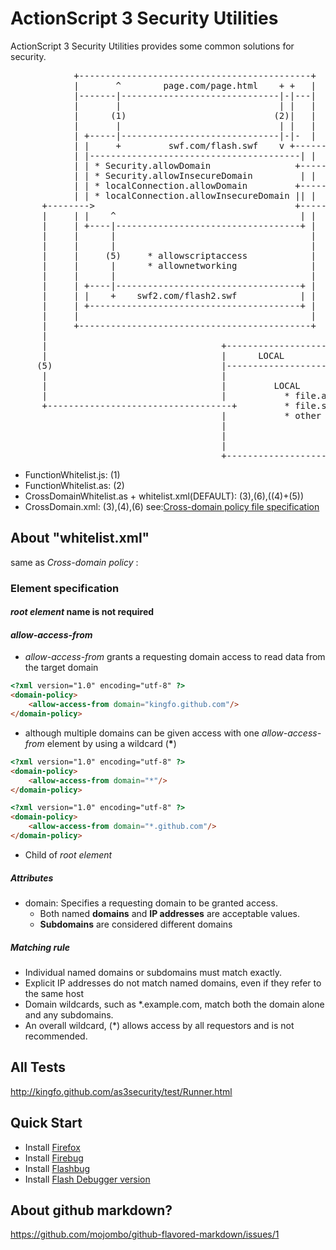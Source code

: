 ActionScript 3 Security Utilities 
=================================
ActionScript 3 Security Utilities provides some common solutions for security.


<pre>
            +--------------------------------------------+         +------------------------------------------+
            |       ^        page.com/page.html    + +   |         |    assets.cdn.com/FILE                   |
            |-------|------------------------------|-|---|         |------------------------------------------|
            |       |                              | |   |         |                                          |
            |      (1)                            (2)|   |         |                                          |
            |       |                              | |   |         |                                          |
            | +-----|------------------------------|-|-  |         |                                          |
            | |     +         swf.com/flash.swf    v +------(3)--->|     FILE:                                |
            | |----------------------------------------| |         |        * flash.swf //swf files           |
            | | * Security.allowDomain                +------(4)------->    * image.jpg //image files         |
            | | * Security.allowInsecureDomain         | |         |        * data.xml  // text files         |
            | | * localConnection.allowDomain         +-----(6)--------->   * other     // other files        |
            | | * localConnection.allowInsecureDomain || |         |                                          |
      +-------->                                      +-------+                                               |
      |     | |    ^                                   | |    |    |                                          |
      |     | +----|-----------------------------------+ |    |    |                                          |
      |     |      |                                     |    |    |                                          |
      |     |      |                                     |    |    |                                          |
      |     |     (5)     * allowscriptaccess            |    |    |                                          |
      |     |      |      * allownetworking              |    |    |                                          |
      |     |      |                                     |    |    +------------------------------------------+
      |     | +----|-----------------------------------+ |    |
      |     | |    +    swf2.com/flash2.swf            | |    |
      |     | +----------------------------------------+ |    |
      |     |                                            |    |
      |     +--------------------------------------------+    |
      |                                                       |
      |                                 +---------------------|------------------+
      |                                 |      LOCAL          +                  |
     (5)                                |----------------------------------------|
      |                                 |                                        |
      |                                 |         LOCAL                          |
      |                                 |           * file.air                   |
      +-----------------------------------+         * file.swf                   |
                                        |           * other                      |
                                        |                                        |
                                        |                                        |
                                        |                                        |
                                        +----------------------------------------+
</pre>

* FunctionWhitelist.js: (1)
* FunctionWhitelist.as: (2)
* CrossDomainWhitelist.as + whitelist.xml(DEFAULT): (3),(6),((4)+(5))
* CrossDomain.xml: (3),(4),(6) see:[Cross-domain policy file specification](http://www.adobe.com/devnet/articles/crossdomain_policy_file_spec.html "Adobe Developer Connection")

About "whitelist.xml"
---------------------
same as _Cross-domain policy_ :

###  Element specification
#### _root element_ name is not required
#### _allow-access-from_ 
* _allow-access-from_ grants a requesting domain access to read data from the target domain
```html
<?xml version="1.0" encoding="utf-8" ?>
<domain-policy>
	<allow-access-from domain="kingfo.github.com"/>
</domain-policy>
```
* although multiple domains can be given access with one _allow-access-from_ element by using a wildcard (__*__)
```html
<?xml version="1.0" encoding="utf-8" ?>
<domain-policy>
	<allow-access-from domain="*"/>
</domain-policy>
```
```html
<?xml version="1.0" encoding="utf-8" ?>
<domain-policy>
	<allow-access-from domain="*.github.com"/>
</domain-policy>
```
* Child of _root element_

##### Attributes
* domain: Specifies a requesting domain to be granted access. 
   * Both named __domains__ and __IP addresses__  are acceptable values.
   * __Subdomains__ are considered different domains
#####  Matching rule
* Individual named domains or subdomains must match exactly.
* Explicit IP addresses do not match named domains, even if they refer to the same host
* Domain wildcards, such as *.example.com, match both the domain alone and any subdomains.
* An overall wildcard, (*) allows access by all requestors and is not recommended.

	
All Tests
---------
http://kingfo.github.com/as3security/test/Runner.html
	
Quick Start
-----------
* Install [Firefox](http://www.mozilla.org/firefox/  'A web browser')
* Install [Firebug](http://getfirebug.com/  'A Firefox extension')
* Install [Flashbug](https://addons.mozilla.org/en-US/firefox/addon/flashbug/ "A Firebug extension")
* Install [Flash Debugger version](http://www.adobe.com/support/flashplayer/downloads.html "Adobe Flash Player Support Center")

About github markdown?
----------------------
https://github.com/mojombo/github-flavored-markdown/issues/1